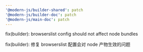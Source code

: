```yaml
---
'@modern-js/builder-shared': patch
'@modern-js/builder-doc': patch
'@modern-js/main-doc': patch
---
```


fix(builder): browserslist config should not affect node bundles

fix(builder): 修复 browserslist 配置会对 node 产物生效的问题
